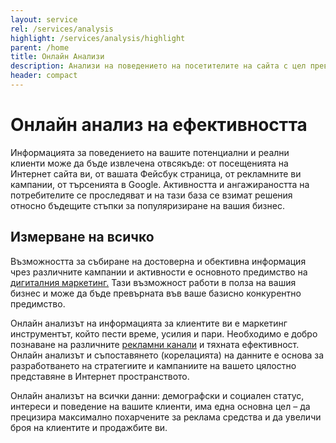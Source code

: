 ```yaml
---
layout: service
rel: /services/analysis
highlight: /services/analysis/highlight
parent: /home
title: Онлайн Анализи
description: Анализи на поведението на посетителите на сайта с цел превръщането им в клиенти на фирмата и постигането на повече продажби.
header: compact
---
```

# Онлайн анализ на ефективността
Информацията за поведението на вашите потенциални и реални клиенти може да бъде извлечена отвсякъде: от посещенията на Интернет сайта ви, от вашата Фейсбук страница, от рекламните ви кампании, от търсенията в Google. Активността и ангажираността на потребителите се проследяват и на тази база се взимат решения относно бъдещите стъпки за популяризиране на вашия бизнес. 

## Измерване на всичко

Възможността за събиране на достоверна и обективна информация чрез различните кампании и активности е основното предимство на [дигиталния маркетинг.](./дигитална-маркетинг-стратегия.html) Тази възможност работи в полза на вашия бизнес и може да бъде превърната във ваше базисно конкурентно предимство.

Онлайн анализът на информацията за клиентите ви е маркетинг инструментът, който пести време, усилия и пари. 
Необходимо е добро познаване на различните [рекламни канали](./онлайн-реклама.html) и тяхната ефективност. Онлайн анализът и съпоставянето (корелацията) на данните е основа за разработването на стратегиите и кампаниите на вашето цялостно представяне в Интернет пространството. 

Онлайн анализът на всички данни: демографски и социален статус, интереси и поведение на вашите клиенти, има една основна цел – да прецизира максимално похарчените за реклама средства и да увеличи броя на клиентите и продажбите ви.
